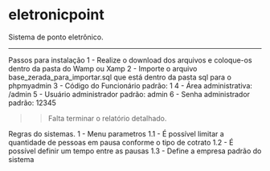 # eletronicpoint
Sistema de ponto eletrônico.
*************************************
Passos para instalação
1 - Realize o download dos arquivos e coloque-os dentro da pasta do Wamp ou Xamp
2 - Importe o arquivo base_zerada_para_importar.sql que está dentro da pasta sql para o phpmyadmin
3 - Código do Funcionário padrão: 1
4 - Área administrativa: /admin
5 - Usuário administrador padrão: admin
6 - Senha administrador padrão: 12345

>>Falta terminar o relatório detalhado.

Regras do sistemas.
1 - Menu parametros 
  1.1 - É possível limitar a quantidade de pessoas em pausa conforme o tipo de cotrato
  1.2 - É possível definir um tempo entre as pausas
  1.3 - Define a empresa padrão do sistema
